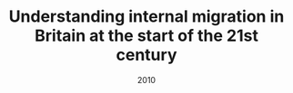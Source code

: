 ---
title: "Understanding internal migration in Britain at the start of the 21st century"
collection: publications
permalink: /publication/2010-phd
date: 2010
venue: 'University of Leeds'
paperurl: 'http://www.homepages.ucl.ac.uk/~ucfnard/AdamDennettPhDThesis.pdf'
link: 'https://etheses.whiterose.ac.uk/1744/'
code: 'URL'
github: ''
citation: 'Dennett, A. (2010) Understanding internal migration in Britain at the start of the 21st century. PhD thesis, University of Leeds. https://doi.org/10.1111/gean.12287'

---